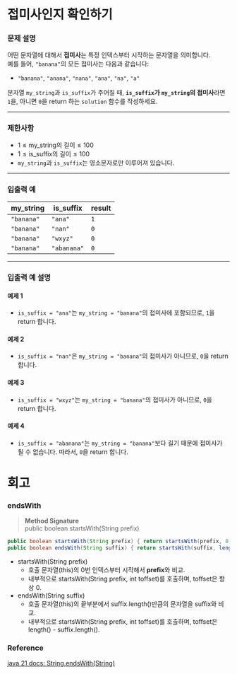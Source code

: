 # 접미사인지 확인하기

### 문제 설명
어떤 문자열에 대해서 **접미사**는 특정 인덱스부터 시작하는 문자열을 의미합니다.  
예를 들어, `"banana"`의 모든 접미사는 다음과 같습니다:
- `"banana"`, `"anana"`, `"nana"`, `"ana"`, `"na"`, `"a"`

문자열 `my_string`과 `is_suffix`가 주어질 때, **`is_suffix`가 `my_string`의 접미사**라면 `1`을, 아니면 `0`을 return 하는 `solution` 함수를 작성하세요.

---

### 제한사항
- $1 \leq \text{my_string의 길이} \leq 100$
- $1 \leq \text{is_suffix의 길이} \leq 100$
- `my_string`과 `is_suffix`는 영소문자로만 이루어져 있습니다.

---

### 입출력 예

| my_string  | is_suffix   | result |
|------------|-------------|--------|
| `"banana"` | `"ana"`     | `1`    |
| `"banana"` | `"nan"`     | `0`    |
| `"banana"` | `"wxyz"`    | `0`    |
| `"banana"` | `"abanana"` | `0`    |

---

### 입출력 예 설명

#### 예제 1
- `is_suffix = "ana"`는 `my_string = "banana"`의 접미사에 포함되므로, `1`을 return 합니다.

#### 예제 2
- `is_suffix = "nan"`은 `my_string = "banana"`의 접미사가 아니므로, `0`을 return 합니다.

#### 예제 3
- `is_suffix = "wxyz"`는 `my_string = "banana"`의 접미사가 아니므로, `0`을 return 합니다.

#### 예제 4
- `is_suffix = "abanana"`는 `my_string = "banana"`보다 길기 때문에 접미사가 될 수 없습니다. 따라서, `0`을 return 합니다.
# 회고
### endsWith
> **Method Signature**  
> public boolean startsWith(String prefix)
```java
public boolean startsWith(String prefix) { return startsWith(prefix, 0); }
public boolean endsWith(String suffix) { return startsWith(suffix, length() - suffix.length()); }
```
- startsWith(String prefix)
    - 호출 문자열(this)의 0번 인덱스부터 시작해서 **prefix**와 비교.
    - 내부적으로 startsWith(String prefix, int toffset)를 호출하며, toffset은 항상 0.
- endsWith(String suffix)
    - 호출 문자열(this)의 끝부분에서 suffix.length()만큼의 문자열을 suffix와 비교.
    - 내부적으로 startsWith(String prefix, int toffset)를 호출하며, toffset은 length() - suffix.length().
### Reference
[java 21 docs: String.endsWith(String)](https://docs.oracle.com/en/java/javase/21/docs/api/java.base/java/lang/String.html#endsWith(java.lang.String))